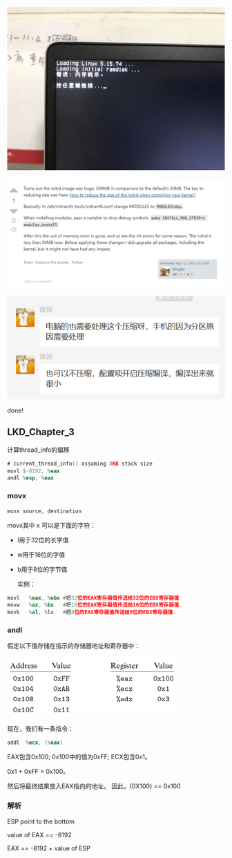 

![image-20230113192049236](./../picture/image-20230113192049236.png)

![image-20230113193000701](./../picture/image-20230113193000701.png)

![image-20230113193153540](./../picture/image-20230113193153540.png)

done!

## LKD_Chapter_3

计算thread_info的偏移

```asm
# current_thread_info() assuming 8KB stack size
movl $-8192, %eax
andl %esp, %eax
```

### movx

```  asm
movx source, destination
```

movx其中 x 可以是下面的字符：

* l用于32位的长字值

* w用于16位的字值

* b用于8位的字节值

  实例：

```asm
movl   %eax, %ebx #把32位的EAX寄存器值传送给32位的EBX寄存器值
movw   %ax, %bx   #把16位的EAX寄存器值传送给16位的EBX寄存器值
movb   %al, %lx   #把8位的EAX寄存器值传送给8位的EBX寄存器值
```



### andl

假定以下值存储在指示的存储器地址和寄存器中：

![enter image description here](./../picture/WVGoy.png)

现在，我们有一条指令：

``` asm
addl  %ecx, (%eax)
```

EAX包含0x100; 0x100中的值为0xFF; ECX包含0x1。

0x1 + 0xFF = 0x100。 

然后将最终结果放入EAX指向的地址。 因此，(0X100) == 0x100

### 解析

ESP point to the bottom 

value of EAX == -8192

EAX == -8192 + value of ESP
